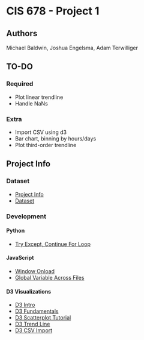 # CIS 678 - Project 1

## Authors
Michael Baldwin, Joshua Engelsma, Adam Terwilliger

## TO-DO
### Required
- Plot linear trendline
- Handle NaNs

### Extra
- Import CSV using d3
- Bar chart, binning by hours/days
- Plot third-order trendline

## Project Info
### Dataset
- [Project Info](http://www.cis.gvsu.edu/~wolffe/courses/cs678/projects/project1.pdf)
- [Dataset](http://www.cis.gvsu.edu/~wolffe/courses/cs678/projects/downloads.txt)

### Development
#### Python
- [Try Except, Continue For Loop](http://stackoverflow.com/questions/4799974/continue-on-except-of-a-try-block-in-python)

#### JavaScript
- [Window Onload](https://developer.mozilla.org/en-US/docs/Web/API/GlobalEventHandlers/onload)
- [Global Variable Across Files](http://stackoverflow.com/questions/3244361/can-i-access-variables-from-another-file)

#### D3 Visualizations
- [D3 Intro](http://d3js.org/#introduction)
- [D3 Fundamentals](http://alignedleft.com/tutorials/d3/fundamentals)
- [D3 Scatterplot Tutorial](https://www.oreilly.com/learning/making-a-scatterplot-with-d3-js)
- [D3 Trend Line](http://bl.ocks.org/benvandyke/8459843)
- [D3 CSV Import](https://github.com/mbostock/d3/wiki/CSV)

